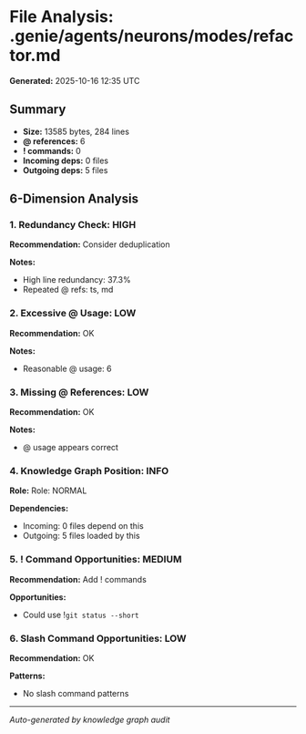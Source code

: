 # File Analysis: .genie/agents/neurons/modes/refactor.md

**Generated:** 2025-10-16 12:35 UTC

## Summary

- **Size:** 13585 bytes, 284 lines
- **@ references:** 6
- **! commands:** 0
- **Incoming deps:** 0 files
- **Outgoing deps:** 5 files

## 6-Dimension Analysis

### 1. Redundancy Check: HIGH

**Recommendation:** Consider deduplication

**Notes:**
- High line redundancy: 37.3%
- Repeated @ refs: ts, md

### 2. Excessive @ Usage: LOW

**Recommendation:** OK

**Notes:**
- Reasonable @ usage: 6

### 3. Missing @ References: LOW

**Recommendation:** OK

**Notes:**
- @ usage appears correct

### 4. Knowledge Graph Position: INFO

**Role:** Role: NORMAL

**Dependencies:**
- Incoming: 0 files depend on this
- Outgoing: 5 files loaded by this

### 5. ! Command Opportunities: MEDIUM

**Recommendation:** Add ! commands

**Opportunities:**
- Could use !`git status --short`

### 6. Slash Command Opportunities: LOW

**Recommendation:** OK

**Patterns:**
- No slash command patterns

---

*Auto-generated by knowledge graph audit*

